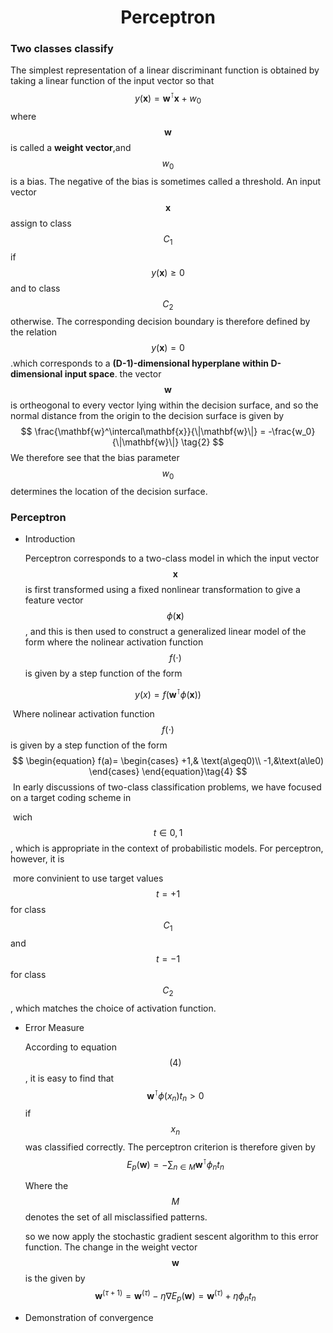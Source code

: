 # <center>Perceptron</center>

<script type="text/javascript" src="http://cdn.mathjax.org/mathjax/latest/MathJax.js?config=default">
</script>

### Two classes classify

The simplest representation of a linear discriminant function is obtained by taking a linear function of the input vector so that 
$$
y(\mathbf{x}) = \mathbf{w}^\intercal\mathbf{x}+w_0 \tag{1}
$$
 where $$\mathbf{w}$$ is called a **weight vector**,and $$w_0$$ is a bias. The negative of the bias is sometimes called a threshold. An input vector $$\mathbf{x}$$ assign to class $$C_1$$ if $$y(\mathbf{x})\geq0$$ and to class $$C_2$$ otherwise. The corresponding decision boundary is therefore defined by the relation $$y(\mathbf{x})=0$$.which corresponds to a **(D-1)-dimensional hyperplane within D-dimensional input space**. the vector $$\mathbf{w}$$ is  ortheogonal to every vector lying within the decision surface,  and so the normal distance from the origin to the decision surface is given by 
$$
\frac{\mathbf{w}^\intercal\mathbf{x}}{\|\mathbf{w}\|} = -\frac{w_0}{\|\mathbf{w}\|} \tag{2}
$$
We therefore see that the bias parameter $$w_0$$ determines the location of the decision surface.

### Perceptron

- Introduction

  Perceptron corresponds to a two-class model in which the input vector $$\mathbf{x}$$ is first transformed using a fixed nonlinear transformation to give a feature vector $$\phi(\mathbf{x})$$, and this is then used to construct a generalized linear model of the form where the nolinear activation function $$f(\cdot)$$ is given by a step function of the form

$$
y(x) = f(\mathbf{w}^\intercal\phi(\mathbf{x}))\tag{3}
$$

​		Where nolinear activation function $$f(\cdot)$$ is given by a step function of the form
$$
\begin{equation}
f(a)=
\begin{cases}
+1,& \text(a\geq0)\\
-1,&\text(a\le0)
\end{cases}
\end{equation}\tag{4}
$$
​		In early discussions of two-class classification problems, we have focused on a target coding scheme in 

​		wich $$t\in{0,1}$$, which is appropriate in the context of probabilistic models. For perceptron, however, it is 

​		more convinient  to use target values $$t=+1$$ for class $$C_1$$ and $$t=-1$$ for class $$C_2$$, which matches the 		choice of activation function.

- Error Measure

  According to equation $$(4)$$, it is easy to find that $$\mathbf{w}^\intercal\phi(x_n)t_n>0$$ if $$x_n$$ was classified correctly. The perceptron criterion is therefore given by 
  $$
  E_p(\mathbf{w}) = - \sum_{n\in{M}}\mathbf{w}^\intercal\phi_nt_n\tag{5}
  $$
  

  Where the $$M$$ denotes the set of all misclassified patterns.

  so we now apply the stochastic gradient sescent algorithm to this error function. The change in the weight vector $$\mathbf{w}$$ is the given by 
  $$
  \mathbf{w}^{(\tau+1)}=\mathbf{w}^{(\tau)}-\eta\nabla E_p(\mathbf{w})= \mathbf{w}^{(\tau)}+\eta\phi_nt_n\tag{6}
  $$

-  Demonstration of convergence

  


